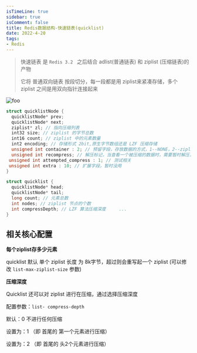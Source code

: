 ```yaml
---
isTimeLine: true
sidebar: true
isComment: false
title: Redis数据结构-快速链表(quicklist)
date: 2022-4-20
tags:
- Redis
---
```


>快速链表 是 `Redis 3.2 `  之后结合 adlist(普通链表) 和 ziplist (压缩链表)的 产物
>
>它将 普通双向链表 按段切分，每一段都是用 ziplist来紧凑存储，多个 ziplist 之间是用双向指针连接起来


<img :src="$withBase('/middleware/redislearn/redis快速链表.png')" alt="foo">



```C
struct quicklistNode {   
  quicklistNode* prev;     
  quicklistNode* next;     
  ziplist* zl; // 指向压缩列表   
  int32 size; // ziplist 的字节总数    
  int16 count; // ziplist 中的元素数量     
  int2 encoding; // 存储形式 2bit,原生字节数组还是 LZF 压缩存储   
  unsigned int container : 2; // 预留字段，存放数据的方式，1--NONE，2--ziplist
  unsigned int recompress; // 解压标记，当查看一个被压缩的数据时，需要暂时解压，标记此参数为 1，之后再重新进行压缩
 unsigned int attempted_compress : 1; // 测试相关
 unsigned int extra : 10; // 扩展字段，暂时没用
}

struct quicklist {    
  quicklistNode* head;     
  quicklistNode* tail;    
  long count; // 元素总数    
  int nodes; // ziplist 节点的个数     
  int compressDepth; // LZF 算法压缩深度     ... 
}
```







## 相关核心配置

 **每个ziplist存多少元素**

quicklist 默认 单个 ziplist 长度 为 8k字节，超过则会重写起一个 ziplist (可以修改 `list-max-ziplist-size`  参数)



**压缩深度**

Quicklist  还可以对 ziplist 进行在压缩，通过选择压缩深度

配置参数：`list- compress-depth`

默认：0 不进行任何压缩

设置为：1 （即 首尾的 第一个元素进行压缩）

设置为：2 （即 首尾的 头2个元素进行压缩）





